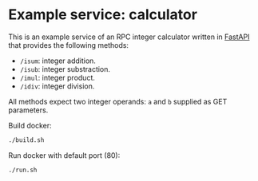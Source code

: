 Example service: calculator
===========================

This is an example service of an RPC integer calculator written in [FastAPI](https://fastapi.tiangolo.com/) that provides the following methods:

- `/isum`: integer addition.
- `/isub`: integer substraction.
- `/imul`: integer product.
- `/idiv`: integer division.

All methods expect two integer operands: `a` and `b` supplied as GET parameters.

Build docker:

~~~bash
./build.sh
~~~

Run docker with default port (80):

~~~bash
./run.sh
~~~
